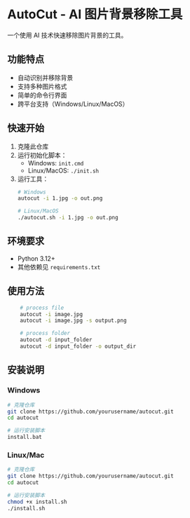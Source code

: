 # AutoCut - AI 图片背景移除工具

一个使用 AI 技术快速移除图片背景的工具。

## 功能特点

- 自动识别并移除背景
- 支持多种图片格式
- 简单的命令行界面
- 跨平台支持（Windows/Linux/MacOS）

## 快速开始

1. 克隆此仓库
2. 运行初始化脚本：
   - Windows: `init.cmd`
   - Linux/MacOS: `./init.sh`
3. 运行工具：
   ```bash
   # Windows
   autocut -i 1.jpg -o out.png
   
   # Linux/MacOS
   ./autocut.sh -i 1.jpg -o out.png
   ```

## 环境要求

- Python 3.12+
- 其他依赖见 `requirements.txt`

## 使用方法
```bash
    # process file
    autocut -i image.jpg                    
    autocut -i image.jpg -s output.png      

    # process folder
    autocut -d input_folder                
    autocut -d input_folder -o output_dir   
```
## 安装说明

### Windows
```bash
# 克隆仓库
git clone https://github.com/yourusername/autocut.git
cd autocut

# 运行安装脚本
install.bat
```

### Linux/Mac
```bash
# 克隆仓库
git clone https://github.com/yourusername/autocut.git
cd autocut

# 运行安装脚本
chmod +x install.sh
./install.sh
```
